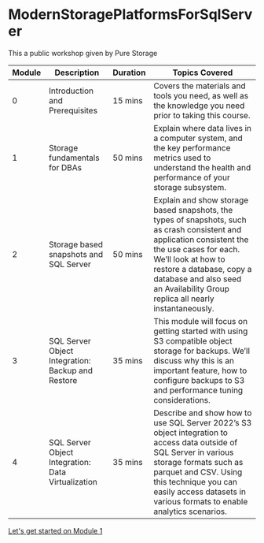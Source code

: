 # ModernStoragePlatformsForSqlServer
This a public workshop given by Pure Storage





| Module  | Description | Duration | Topics Covered
| ----------- | ----------- | ----------- | ----------- | 
| 0 | Introduction and Prerequisites | 15 mins | Covers the materials and tools you need, as well as the knowledge you need prior to taking this course. | 
| 1 | Storage fundamentals for DBAs | 50 mins | Explain where data lives in a computer system, and the key performance metrics used to understand the health and performance of your storage subsystem.  | 
| 2 | Storage based snapshots and SQL Server | 50 mins | Explain and show storage based snapshots, the types of snapshots, such as crash consistent and application consistent the the use cases for each. We’ll look at how to restore a database, copy a database and also seed an Availability Group replica all nearly instantaneously. | 
| 3 | SQL Server Object Integration: Backup and Restore| 35 mins | This module will focus on getting started with using S3 compatible object storage for backups. We’ll discuss why this is an important feature, how to configure backups to S3 and performance tuning considerations. | 
| 4 | SQL Server Object Integration: Data Virtualization | 35 mins | Describe and show how to use SQL Server 2022’s S3 object integration to access data outside of SQL Server in various storage formats such as parquet and CSV. Using this technique you can easily access datasets in various formats to enable analytics scenarios. | 

[Let's get started on Module 1](./1-StorageFundamentalsForDBAs.md)